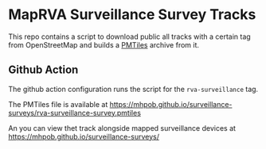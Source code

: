 # MapRVA Surveillance Survey Tracks

This repo contains a script to download public all tracks with a certain tag from OpenStreetMap and
builds a [PMTiles](https://docs.protomaps.com/pmtiles/) archive from it.

## Github Action

The github action configuration runs the script for the `rva-surveillance` tag.

The PMTiles file is available at https://mhpob.github.io/surveillance-surveys/rva-surveillance-survey.pmtiles

An you can view thet track alongside mapped surveillance devices at https://mhpob.github.io/surveillance-surveys/
